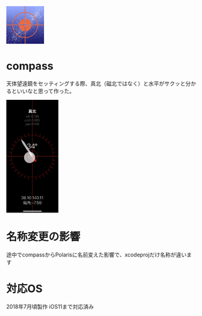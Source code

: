 <img src="https://github.com/en0qi/compass/blob/master/polaris.png?raw=true" alt="" title="アイコン" height="100px">

# compass
天体望遠鏡をセッティングする際、真北（磁北ではなく）と水平がサクッと分かるといいなと思って作った。

<img src="https://github.com/en0qi/compass/blob/master/screenShot.PNG?raw=true" alt="" title="スクショ" height="300px">

# 名称変更の影響
途中でcompassからPolarisに名前変えた影響で、xcodeprojだけ名称が違います

# 対応OS
2018年7月頃製作 iOS11まで対応済み
